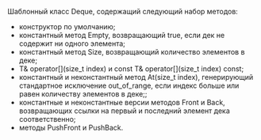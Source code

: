 Шаблонный класс Deque, содержащий следующий набор методов:
- конструктор по умолчанию;
- константный метод Empty, возвращающий true, если дек не содержит ни одного элемента;
- константный метод Size, возвращающий количество элементов в деке;
- T& operator[](size_t index) и const T& operator[](size_t index) const;
- константный и неконстантный метод At(size_t index), генерирующий стандартное исключение out_of_range, если индекс больше или равен количеству элементов в деке;;
- константные и неконстантные версии методов Front и Back, возвращающих ссылки на первый и последний элемент дека соответственно;
- методы PushFront и PushBack.
